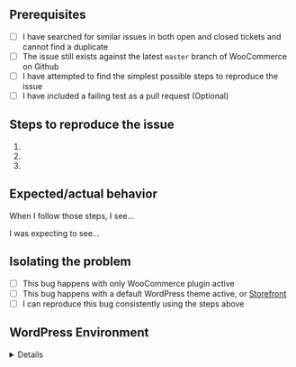 <!-- Hi there! This form is for reporting bugs and issues specific to the WooCommerce plugin. This is not a support portal. If you need technical support from a human being, please submit a ticket via the helpdesk instead: https://woocommerce.com/contact-us/ -->

<!-- If you have a usage or support question, you can also use the public support forum (https://wordpress.org/support/plugin/woocommerce), unless this is a question about a premium plugin in which case you should use the helpdesk (https://woocommerce.com/my-account/tickets/) for official extensions or contact the author of 3rd party extensions directly. -->

<!-- If you have a feature request, submit it here: http://ideas.woocommerce.com/forums/133476-woocommerce -->

<!-- Please be as descriptive as possible; issues lacking the below details, or for any other reason than to report a bug, may be closed without action. -->

## Prerequisites

<!-- Mark completed items with an [x] -->

- [ ] I have searched for similar issues in both open and closed tickets and cannot find a duplicate
- [ ] The issue still exists against the latest `master` branch of WooCommerce on Github
- [ ] I have attempted to find the simplest possible steps to reproduce the issue
- [ ] I have included a failing test as a pull request (Optional)

## Steps to reproduce the issue

<!-- We need to be able to reproduce the bug in order to fix it so please be descriptive! -->

1.
2.
3.

## Expected/actual behavior

When I follow those steps, I see...

I was expecting to see...

## Isolating the problem

<!-- Mark completed items with an [x] -->

- [ ] This bug happens with only WooCommerce plugin active
- [ ] This bug happens with a default WordPress theme active, or [Storefront](https://woocommerce.com/storefront/)
- [ ] I can reproduce this bug consistently using the steps above

## WordPress Environment

<details>
```
Copy and paste the system status report from **WooCommerce > System Status** in WordPress admin here.
```
</details>
